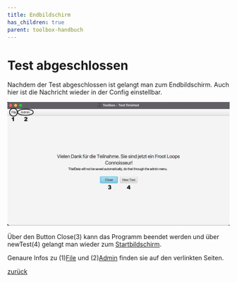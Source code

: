 ```yaml
---
title: Endbildschirm
has_children: true
parent: toolbox-handbuch
---
```

# Test abgeschlossen

Nachdem der Test abgeschlossen ist gelangt man zum Endbildschirm. Auch hier ist die Nachricht wieder in der Config einstellbar.

![Ende](resources/ToolBoxEnd.png)

Über den Button Close(3) kann das Programm beendet werden und über newTest(4) gelangt man wieder zum [Startbildschirm](codecharts.md).

Genaure Infos zu (1)[File](end-file.md) und (2)[Admin](end-admin.md) finden sie auf den verlinkten Seiten.

[zurück](toolbox.md)